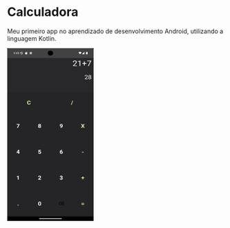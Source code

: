 # Calculadora
Meu primeiro app no aprendizado de desenvolvimento Android, utilizando a linguagem Kotlin.

<img src="https://github.com/erikhsu08/Calculadora/blob/main/Screenshots/screenshot.png" alt="screenshot1" width="200" height="400"/>

